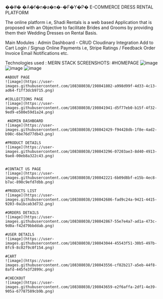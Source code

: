 ��#� �A�f�n�a�n�-�F�Y�P�
E-COMMERCE DRESS RENTAL PLATFORM

The online platform i.e, Shadi Rentals is a web based Application that is proposed with an Objective to facilitate Brides and Grooms by providing them their Wedding Dresses on Rental Basis.

  Main Modules :
    Admin Dashboard - CRUD
    Cloudinary Integration
    Add to Cart
    Login / Signup
    Online Payments i.e, Stripe
    Ratings / Feedback
    Order Invoice
    Email Notifications etc.


  Technologies used : MERN STACK
   SCREENSHOTS:
    #HOMEPAGE
    ![image](https://user-images.githubusercontent.com/108388038/198041234-44d49f9d-ed78-4b9f-b98b-932519ea9aee.png)
    ![image](https://user-images.githubusercontent.com/108388038/198041431-28689114-3664-4f93-971a-8c42defb23a1.png)
    ![image](https://user-images.githubusercontent.com/108388038/198041551-cc4be33f-926d-40e7-946d-298a0e5ccf2f.png)

    #ABOUT PAGE
    ![image](https://user-images.githubusercontent.com/108388038/198041802-a998d99f-4d33-4c13-ad64-f1ff3dcb9715.png)
    
    #COLLECTIONS PAGE
    ![image](https://user-images.githubusercontent.com/108388038/198041941-d5f77eb0-b15f-4f32-9ed9-e580e59d1a24.png)
    
     #ADMIN DASHBOARD
    ![image](https://user-images.githubusercontent.com/108388038/198042429-f94428db-1f8e-4ad2-b98c-6be76d77db43.png)
    
    #PRODUCT DETAILS
    ![image](https://user-images.githubusercontent.com/108388038/198043296-07203ae3-8d40-4913-9ae8-00eb8a322c43.png)

    
    #CONTACT US PAGE
    ![image](https://user-images.githubusercontent.com/108388038/198042221-6b09d8bf-e15b-4ec8-b7ac-898c9efd7dbb.png)
    
    #PRODUCTS LIST
    ![image](https://user-images.githubusercontent.com/108388038/198042686-fad9c24a-9421-4415-9203-0a1bcab3d732.png)
    
    #ORDERS DETAILS
    ![image](https://user-images.githubusercontent.com/108388038/198042867-55e7e4a7-ad1a-473c-9d0a-f42d79bbddab.png)
    
    #USER DETAILS
    ![image](https://user-images.githubusercontent.com/108388038/198043044-45543f51-30b5-497b-8fc9-8c02f9c0f154.png)
    
    #CART
    ![image](https://user-images.githubusercontent.com/108388038/198043556-cf82b217-a5eb-44f8-8afd-445fe3f2899c.png)
    
    #CHECKOUT
    ![image](https://user-images.githubusercontent.com/108388038/198043659-e2f6affa-2df1-4e39-905a-67787589cb9b.png)



    
   

